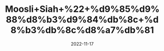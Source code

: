 ---
title: 'Moosli+Siah+%22+%d9%85%d9%88%d8%b3%d9%84%db%8c+%d8%b3%db%8c%d8%a7%db%81'
date: '2022-11-17' 
metatag: '' 
inventory: '0' 
draft: false 
# meta description 
shortDescripton: 'Black+Curculigo+Orchioies%22++Musli+Siyah+uses+excellent+to+work+against+the+low+libido%2c+erectile+dysfunction+and+low+sperm+count+however+improves+the+semen+quantity.'
description: 'Herbs+%d8%ac%da%91%db%8c+%d8%a8%d9%88%d9%b9%db%8c'
longdescription: ''
tags: ''
brand: ''
subCategory: ''
unit: '10 gm-Pk'
sellCount: '0'
featured: True
# product Price
price: '40.0'
# Product Short Description
shortDescription: 'Black+Curculigo+Orchioies%22++Musli+Siyah+uses+excellent+to+work+against+the+low+libido%2c+erectile+dysfunction+and+low+sperm+count+however+improves+the+semen+quantity.'
productID: 'D0D74789-9E2A-ED11-9968-005056B3A416'
type: 'products'
category: 'Herbs+%d8%ac%da%91%db%8c+%d8%a8%d9%88%d9%b9%db%8c' 
thumnailproduct: 'https://eraconnect.blob.core.windows.net/product-images/aminsaddiquidawakhana/D0D74789-9E2A-ED11-9968-005056B3A416.webp' 
images:
  - image: 'https://eraconnect.blob.core.windows.net/product-images/aminsaddiquidawakhana/D0D74789-9E2A-ED11-9968-005056B3A416.webp'  
Variants:
---
